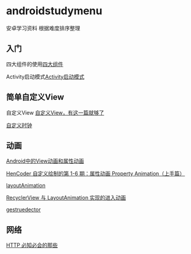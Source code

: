 # androidstudymenu
安卓学习资料
根据难度排序整理
## 入门
四大组件的使用[四大组件](https://www.jianshu.com/p/51aaa65d5d25)

Activity启动模式[Activity启动模式](https://blog.csdn.net/mynameishuangshuai/article/details/51491074)
## 简单自定义View
自定义View [自定义View，有这一篇就够了](https://www.jianshu.com/p/c84693096e41)

[自定义时钟](https://github.com/chenzongwen/MiClockView)

## 动画
[Android中的View动画和属性动画](https://www.jianshu.com/p/b117c974deaf)

[HenCoder 自定义绘制的第 1-6 期：属性动画 Property Animation（上手篇）](https://hencoder.com/ui-1-6/)

[layoutAnimation](https://www.jianshu.com/p/5d811aaf4541)

[RecyclerView 与 LayoutAnimation 实现的进入动画](http://www.jcodecraeer.com/a/anzhuokaifa/androidkaifa/2017/0807/8348.html)

[gestruedector](https://www.gcssloop.com/customview/gestruedector)

## 网络

[HTTP 必知必会的那些](https://mp.weixin.qq.com/s/Fazx13maQfPJItfkOqk9FQ)
